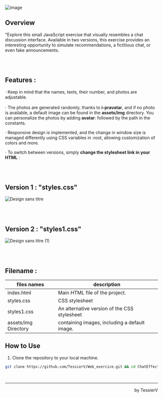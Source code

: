 ![image](https://github.com/TessierV/Web_exercice/assets/113889290/b57d406c-1978-4182-b459-6c1e5b0a2329)

## Overview

<p>"Explore this small JavaScript exercise that visually resembles a chat discussion interface. Available in two versions, this exercise provides an interesting opportunity to simulate recommendations, a fictitious chat, or even fake announcements.</p>
<br><br>


## Features : 

<p>⋅ Keep in mind that the names, texts, their number, and photos are adjustable.<br><br>⋅ The photos are generated randomly, thanks to <b>i-pravatar</b>, and if no photo is available, a default image can be found in the <b>assets/img</b> directory. You can personalize the photos by adding <b>avatar</b>: followed by the path in the constants.</p>

<p>⋅ Responsive design is implemented, and the change in window size is managed differently using CSS variables in :root, allowing customization of colors and more.</p>

<p>⋅ To switch between versions, simply <b>change the stylesheet link in your HTML</b> :</p><br><br>

## Version 1 : "styles.css"

![Design sans titre](https://github.com/TessierV/Web_exercice/assets/113889290/5e9f824c-fe1d-412d-8c13-2bde2e249a21)

<br><br>

## Version 2 : "styles1.css"
![Design sans titre (1)](https://github.com/TessierV/Web_exercice/assets/113889290/2e9e2cbb-65e0-405e-96ca-dd68064d1178)

<br><br>

## Filename :

| files names             | description                                                                |
| ----------------- | ------------------------------------------------------------------ |
| index.html | Main HTML file of the project. |
| styles.css | CSS stylesheet |
| styles1.css | An alternative version of the CSS stylesheet |
| assets/img	Directory | containing images, including a default image. |

## How to Use

1. Clone the repository to your local machine.
```bash
git clone https://github.com/TessierV/Web_exercice.git && cd ChatEffect  
```  


<br/><hr>
<p align="right">by TessierV</p>

